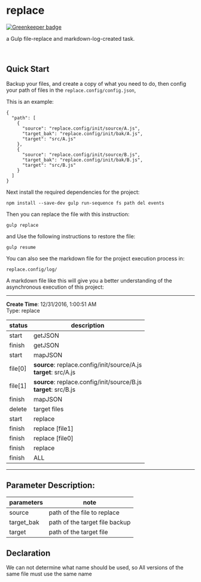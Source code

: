 # replace

[![Greenkeeper badge](https://badges.greenkeeper.io/ulivz/gulp-replace.svg)](https://greenkeeper.io/)

a Gulp file-replace and markdown-log-created task.

<br>

## Quick Start

Backup your files, and create a copy of what you need to do, then config your path of files in the `replace.config/config.json`,

This is an example:
```
{
  "path": [
    {
      "source": "replace.config/init/source/A.js",
      "target_bak": "replace.config/init/bak/A.js",
      "target": "src/A.js"
    },
    {
      "source": "replace.config/init/source/B.js",
      "target_bak": "replace.config/init/bak/B.js",
      "target": "src/B.js"
    }
  ]
}
```

Next install the required dependencies for the project:
```
npm install --save-dev gulp run-sequence fs path del events
```

Then you can replace the file with this instruction:
```
gulp replace
```

and Use the following instructions to restore the file:
```
gulp resume
```

You can also see the markdown file for the project execution process in:
```
replace.config/log/
```
A markdown file like this will give you a better understanding of the asynchronous execution of this project:

---

 **Create Time**: 12/31/2016, 1:00:51 AM<br>Type: replace

status|description
---|---
start|getJSON
finish|getJSON
start|mapJSON
file[0]|**source**:		replace.config/init/source/A.js<br>**target**:		src/A.js
file[1]|**source**:		replace.config/init/source/B.js<br>**target**:		src/B.js
finish|mapJSON
delete|target files
start|replace
finish|replace [file1]
finish|replace [file0]
finish|replace
finish|ALL

---

## Parameter Description:

parameters | note
---|---
source|path of the file to replace
target_bak|path of the target file backup
target|path of the target file

## Declaration

We can not determine what name should be used, so All versions of the same file must use the same name
<br>









    
